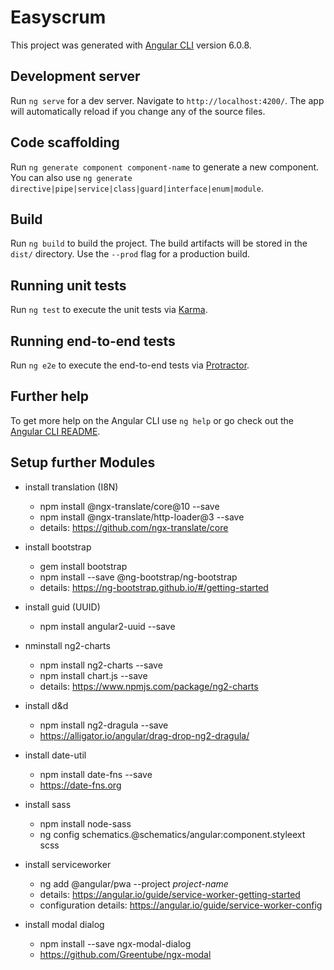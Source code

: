 # Easyscrum

This project was generated with [Angular CLI](https://github.com/angular/angular-cli) version 6.0.8.

## Development server

Run `ng serve` for a dev server. Navigate to `http://localhost:4200/`. The app will automatically reload if you change any of the source files.

## Code scaffolding

Run `ng generate component component-name` to generate a new component. You can also use `ng generate directive|pipe|service|class|guard|interface|enum|module`.

## Build

Run `ng build` to build the project. The build artifacts will be stored in the `dist/` directory. Use the `--prod` flag for a production build.

## Running unit tests

Run `ng test` to execute the unit tests via [Karma](https://karma-runner.github.io).

## Running end-to-end tests

Run `ng e2e` to execute the end-to-end tests via [Protractor](http://www.protractortest.org/).

## Further help

To get more help on the Angular CLI use `ng help` or go check out the [Angular CLI README](https://github.com/angular/angular-cli/blob/master/README.md).

## Setup further Modules

- install translation (I8N)
  - npm install @ngx-translate/core@10 --save
  - npm install @ngx-translate/http-loader@3 --save
  - details: https://github.com/ngx-translate/core

- install bootstrap
  - gem install bootstrap
  - npm install --save @ng-bootstrap/ng-bootstrap
  - details: https://ng-bootstrap.github.io/#/getting-started

- install guid (UUID)
  - npm install angular2-uuid --save

- nminstall ng2-charts
  - npm install ng2-charts --save
  - npm install chart.js --save
  - details: https://www.npmjs.com/package/ng2-charts

- install d&d
  - npm install ng2-dragula --save
  - https://alligator.io/angular/drag-drop-ng2-dragula/

- install date-util
  - npm install date-fns --save
  - https://date-fns.org

- install sass
  - npm install node-sass
  - ng config schematics.@schematics/angular:component.styleext scss
  
- install serviceworker
  - ng add @angular/pwa --project *project-name*
  - details: https://angular.io/guide/service-worker-getting-started
  - configuration details: https://angular.io/guide/service-worker-config

- install modal dialog
  - npm install --save ngx-modal-dialog
  - https://github.com/Greentube/ngx-modal
